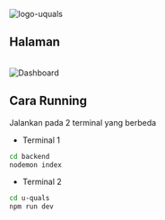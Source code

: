 ![logo-uquals](https://github.com/user-attachments/assets/3d8df636-fc77-4941-9b82-e9c3d3083c9f)

## Halaman

|                          |                               |
:-------------------------:|:-------------------------:
![Dashboard](https://github.com/user-attachments/assets/81107e19-f86d-48c1-8fdb-787d8e5c2cd2)

## Cara Running

Jalankan pada 2 terminal yang berbeda 

- Terminal 1
```bash
cd backend
nodemon index
```

- Terminal 2
```bash
cd u-quals
npm run dev
```
